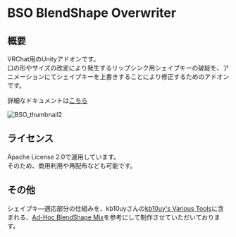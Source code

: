 # BSO BlendShape Overwriter

## 概要
VRChat用のUnityアドオンです。  
口の形やサイズの改変により発生するリップシンク用シェイプキーの破綻を、アニメーションにてシェイプキーを上書きすることにより修正するためのアドオンです。

詳細なドキュメントは[こちら](https://kusumi-be.github.io/)

![BSO_thumbnail2](https://github.com/user-attachments/assets/167b2f11-1ecd-47b6-8b0b-e4b0a7861d28)

## ライセンス
Apache License 2.0で運用しています。  
そのため、商用利用や再配布なども可能です。

## その他
シェイプキ―適応部分の仕組みを、kb10uyさんの[kb10uy's Various Tools](https://github.com/kb10uy/kb10uy-zatools)に含まれる、[Ad-Hoc BlendShape Mix](https://zatools.kb10uy.dev/ndmf-plugin/adhoc-blendshape-mix/)を参考にして制作させていただいております。




